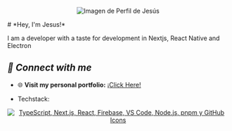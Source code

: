 <p align="center">
  <img src="https://i.pinimg.com/736x/c4/64/2b/c4642bccd2cfea5562d80554d5ea169f.jpg" 
       alt="Imagen de Perfil de Jesús"/>
</p>
# *Hey, I'm Jesus!*

I am a developer with a taste for development in Nextjs, React Native and Electron

## *🔗 Connect with me*

* 🌐 **Visit my personal portfolio:** [¡Click Here!](https://personal-portfolio-ivory-pi.vercel.app/)

* Techstack:
  
<p align="center">
  <a href="https://skillicons.dev">
    <img src="https://skillicons.dev/icons?i=ts,nextjs,react,firebase,vscode,nodejs,pnpm,github" 
         alt="TypeScript, Next.js, React, Firebase, VS Code, Node.js, pnpm y GitHub Icons"/>
  </a>
</p>

